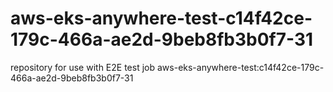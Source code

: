 # aws-eks-anywhere-test-c14f42ce-179c-466a-ae2d-9beb8fb3b0f7-31
repository for use with E2E test job aws-eks-anywhere-test:c14f42ce-179c-466a-ae2d-9beb8fb3b0f7-31
